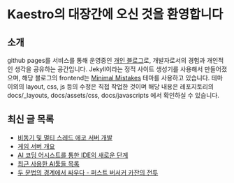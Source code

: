 # Kaestro의 대장간에 오신 것을 환영합니다

## 소개

github pages를 서비스를 통해 운영중인 [개인 블로그](https://kaestro.github.io)로, 개발자로서의 경험과 개인적인 생각을 공유하는 공간입니다. Jekyll이라는 정적 사이트 생성기를 사용해서 만들어졌으며, 해당 블로그의 frontend는 [Minimal Mistakes](https://mmistakes.github.io/minimal-mistakes/) 테마를 사용하고 있습니다. 테마 이외의 layout, css, js 등의 수정은 직접 작업한 것이며 해당 내용은 레포지토리의 docs/_layouts, docs/assets/css, docs/javascripts 에서 확인하실 수 있습니다.

## 최신 글 목록
<!-- BLOG-POST-LIST:START -->
- [비동기 및 멀티 스레드 에코 서버 개발](https://kaestro.github.io/%EA%B0%9C%EB%B0%9C%EC%9D%BC%EC%A7%80/2025/05/19/game_server(2).html)
- [게임 서버 개요](https://kaestro.github.io/%EA%B0%9C%EB%B0%9C%EC%9D%BC%EC%A7%80/2025/05/19/game_server(1).html)
- [AI 코딩 어시스트를 통한 IDE의 새로운 단계](https://kaestro.github.io/%EA%B0%9C%EB%B0%9C%EC%9D%B4%EC%95%BC%EA%B8%B0/2025/04/20/AI-%EC%BD%94%EB%94%A9-%EC%96%B4%EC%8B%9C%EC%8A%A4%ED%8A%B8%EB%A5%BC-%ED%86%B5%ED%95%9C-IDE%EC%9D%98-%EC%83%88%EB%A1%9C%EC%9A%B4-%EB%8B%A8%EA%B3%84.html)
- [최근 사용한 AI툴들 목록](https://kaestro.github.io/%EC%8B%A0%EB%B3%80%EC%9E%A1%EA%B8%B0/2025/04/19/%EC%B5%9C%EA%B7%BC-%EC%82%AC%EC%9A%A9%ED%95%9C-AI%ED%88%B4%EB%93%A4-%EB%AA%A9%EB%A1%9D.html)
- [두 문법의 경계에서 싸우다 - 퍼스트 버서커 카잔의 전투](https://kaestro.github.io/%EA%B2%8C%EC%9E%84%EC%9D%B4%EC%95%BC%EA%B8%B0/2025/04/17/%ED%8D%BC%EC%8A%A4%ED%8A%B8-%EB%B2%84%EC%84%9C%EC%BB%A4-%EC%B9%B4%EC%9E%94-%EB%A6%AC%EB%B7%B0(2).html)
<!-- BLOG-POST-LIST:END -->